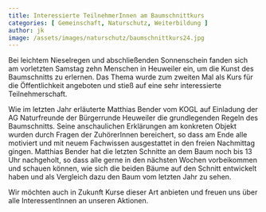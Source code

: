 ```yaml
---
title: Interessierte TeilnehmerInnen am Baumschnittkurs
categories: [ Gemeinschaft, Naturschutz, Weiterbildung ]
author: jk
image: /assets/images/naturschutz/baumschnittkurs24.jpg
---
```

Bei leichtem Nieselregen und abschließenden Sonnenschein fanden sich am vorletzten Samstag zehn Menschen in Heuweiler ein, um die Kunst des Baumschnitts zu erlernen. Das Thema wurde zum zweiten Mal als Kurs für die Öffentlichkeit angeboten und stieß auf eine sehr interessierte Teilnehmerschaft.

Wie im letzten Jahr erläuterte Matthias Bender vom KOGL auf Einladung der AG Naturfreunde der Bürgerrunde Heuweiler die grundlegenden Regeln des Baumschnitts. Seine anschaulichen Erklärungen am konkreten Objekt wurden durch Fragen der ZuhörerInnen bereichert, so dass am Ende alle motiviert und mit neuem Fachwissen ausgestattet in den freien Nachmittag gingen. Matthias Bender hat die letzten Schnitte an dem Baum noch bis 13 Uhr nachgeholt, so dass alle gerne in den nächsten Wochen vorbeikommen und schauen können, wie sich die beiden Bäume auf den Schnitt entwickelt haben und als Vergleich dazu den Baum vom letzten Jahr zu sehen.

Wir möchten auch in Zukunft Kurse dieser Art anbieten und freuen uns über alle InteressentInnen an unseren Aktionen.
